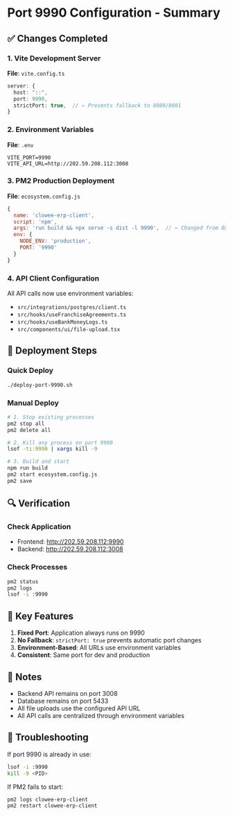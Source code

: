 # Port 9990 Configuration - Summary

## ✅ Changes Completed

### 1. Vite Development Server
**File**: `vite.config.ts`
```typescript
server: {
  host: "::",
  port: 9990,
  strictPort: true,  // ← Prevents fallback to 8080/8081
}
```

### 2. Environment Variables
**File**: `.env`
```env
VITE_PORT=9990
VITE_API_URL=http://202.59.208.112:3008
```

### 3. PM2 Production Deployment
**File**: `ecosystem.config.js`
```javascript
{
  name: 'clowee-erp-client',
  script: 'npm',
  args: 'run build && npx serve -s dist -l 9990',  // ← Changed from 8081
  env: {
    NODE_ENV: 'production',
    PORT: '9990'
  }
}
```

### 4. API Client Configuration
All API calls now use environment variables:
- `src/integrations/postgres/client.ts`
- `src/hooks/useFranchiseAgreements.ts`
- `src/hooks/useBankMoneyLogs.ts`
- `src/components/ui/file-upload.tsx`

## 🚀 Deployment Steps

### Quick Deploy
```bash
./deploy-port-9990.sh
```

### Manual Deploy
```bash
# 1. Stop existing processes
pm2 stop all
pm2 delete all

# 2. Kill any process on port 9990
lsof -ti:9990 | xargs kill -9

# 3. Build and start
npm run build
pm2 start ecosystem.config.js
pm2 save
```

## 🔍 Verification

### Check Application
- Frontend: http://202.59.208.112:9990
- Backend: http://202.59.208.112:3008

### Check Processes
```bash
pm2 status
pm2 logs
lsof -i :9990
```

## 🎯 Key Features

1. **Fixed Port**: Application always runs on 9990
2. **No Fallback**: `strictPort: true` prevents automatic port changes
3. **Environment-Based**: All URLs use environment variables
4. **Consistent**: Same port for dev and production

## 📝 Notes

- Backend API remains on port 3008
- Database remains on port 5433
- All file uploads use the configured API URL
- All API calls are centralized through environment variables

## 🔧 Troubleshooting

If port 9990 is already in use:
```bash
lsof -i :9990
kill -9 <PID>
```

If PM2 fails to start:
```bash
pm2 logs clowee-erp-client
pm2 restart clowee-erp-client
```
